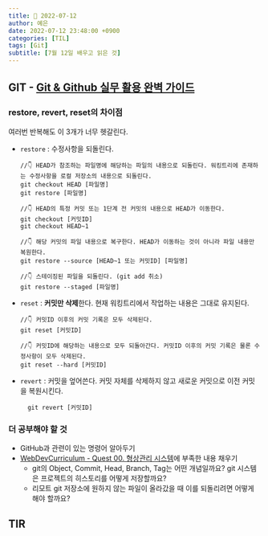 ```yaml
---
title: 📸 2022-07-12
author: 예은
date: 2022-07-12 23:48:00 +0900
categories: [TIL]
tags: [Git]
subtitle: [7월 12일 배우고 읽은 것]
---
```


## GIT - [Git & Github 실무 활용 완벽 가이드](https://www.udemy.com/course/best-git-github/)

### restore, revert, reset의 차이점

여러번 반복해도 이 3개가 너무 헷갈린다.

- `restore` : 수정사항을 되돌린다.

  ```
  //👇 HEAD가 참조하는 파일명에 해당하는 파일의 내용으로 되돌린다. 워킹트리에 존재하는 수정사항을 로컬 저장소의 내용으로 되돌린다.
  git checkout HEAD [파일명]
  git restore [파일명]

  //👇 HEAD의 특정 커밋 또는 1단계 전 커밋의 내용으로 HEAD가 이동한다.
  git checkout [커밋ID]
  git checkout HEAD~1

  //👇 해당 커밋의 파일 내용으로 복구한다. HEAD가 이동하는 것이 아니라 파일 내용만 복원한다.
  git restore --source [HEAD~1 또는 커밋ID] [파일명]

  //👇 스테이징된 파일을 되돌린다. (git add 취소)
  git restore --staged [파일명]
  ```

- `reset` : **커밋만 삭제**한다. 현재 워킹트리에서 작업하는 내용은 그대로 유지된다.

  ```
  //👇 커밋ID 이후의 커밋 기록은 모두 삭제된다.
  git reset [커밋ID]

  //👇 커밋ID에 해당하는 내용으로 모두 되돌아간다. 커밋ID 이후의 커밋 기록은 물론 수정사항이 모두 삭제된다.
  git reset --hard [커밋ID]
  ```

- `revert` : 커밋을 엎어쓴다. 커밋 자체를 삭제하지 않고 새로운 커밋으로 이전 커밋을 복원시킨다.

  ```
    git revert [커밋ID]
  ```

### 더 공부해야 할 것

- GitHub과 관련이 있는 명령어 알아두기
- [WebDevCurriculum - Quest 00. 형상관리 시스템](https://github.com/the1020/WebDevCurriculum/blob/master/Quest00/answer.md)에 부족한 내용 채우기
  - git의 Object, Commit, Head, Branch, Tag는 어떤 개념일까요? git 시스템은 프로젝트의 히스토리를 어떻게 저장할까요?
  - 리모트 git 저장소에 원하지 않는 파일이 올라갔을 때 이를 되돌리려면 어떻게 해야 할까요?

## TIR
